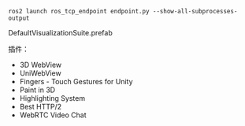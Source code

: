 ```shell
ros2 launch ros_tcp_endpoint endpoint.py --show-all-subprocesses-output
```

DefaultVisualizationSuite.prefab

插件：
- 3D WebView
- UniWebView
- Fingers - Touch Gestures for Unity
- Paint in 3D
- Highlighting System
- Best HTTP/2
- WebRTC Video Chat